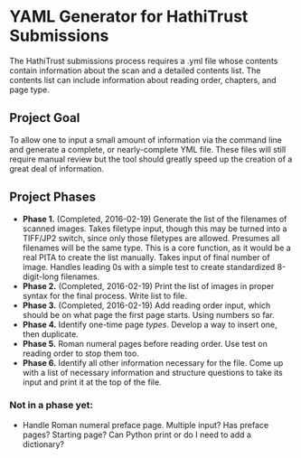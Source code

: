 # YAML Generator for HathiTrust Submissions

The HathiTrust submissions process requires a .yml file whose contents contain information about the scan and a detailed contents list. The contents list can include information about reading order, chapters, and page type.

## Project Goal

To allow one to input a small amount of information via the command line and generate a complete, or nearly-complete YML file. These files will still require manual review but the tool should greatly speed up the creation of a great deal of information.

## Project Phases

- **Phase 1.** (Completed, 2016-02-19) Generate the list of the filenames of scanned images. Takes filetype input, though this may be turned into a TIFF/JP2 switch, since only those filetypes are allowed. Presumes all filenames will be the same type. This is a core function, as it would be a real PITA to create the list manually. Takes input of final number of image. Handles leading 0s with a simple test to create standardized 8-digit-long filenames.
- **Phase 2.** (Completed, 2016-02-19) Print the list of images in proper syntax for the final process. Write list to file.
- **Phase 3.** (Completed, 2016-02-19) Add reading order input, which should be on what page the first page starts. Using numbers so far.
- **Phase 4.** Identify one-time page *types*. Develop a way to insert one, then duplicate.
- **Phase 5.** Roman numeral pages before reading order. Use test on reading order to stop them too.
- **Phase 6.** Identify all other information necessary for the file. Come up with a list of necessary information and structure questions to take its input and print it at the top of the file.

### Not in a phase yet:

- Handle Roman numeral preface page. Multiple input? Has preface pages? Starting page? Can Python print or do I need to add a dictionary?
